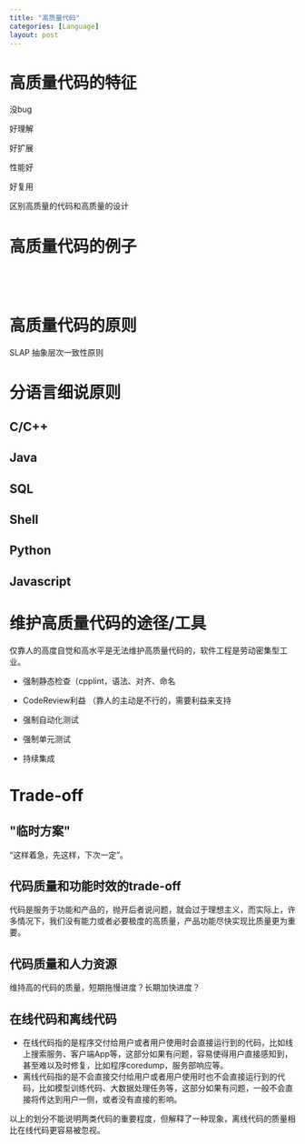 ```yaml
---
title: "高质量代码"
categories: [Language]
layout: post
---
```


# 高质量代码的特征

没bug

好理解

好扩展

性能好

好复用

区别高质量的代码和高质量的设计



# 高质量代码的例子

```cpp

```

```java

```

```python

```

```shell

```



# 高质量代码的原则

SLAP 抽象层次一致性原则



# 分语言细说原则

## C/C++

## Java

## SQL

## Shell

## Python

## Javascript




# 维护高质量代码的途径/工具

仅靠人的高度自觉和高水平是无法维护高质量代码的，软件工程是劳动密集型工业。

* 强制静态检查（cpplint，语法、对齐、命名

* CodeReview利益 （靠人的主动是不行的，需要利益来支持

* 强制自动化测试

* 强制单元测试

* 持续集成




# Trade-off

## "临时方案"

“这样着急，先这样，下次一定”。

## 代码质量和功能时效的trade-off

代码是服务于功能和产品的，抛开后者说问题，就会过于理想主义，而实际上，许多情况下，我们没有能力或者必要极度的高质量，产品功能尽快实现比质量更为重要。

## 代码质量和人力资源

维持高的代码的质量，短期拖慢进度？长期加快进度？

## 在线代码和离线代码

* 在线代码指的是程序交付给用户或者用户使用时会直接运行到的代码，比如线上搜索服务、客户端App等，这部分如果有问题，容易使得用户直接感知到，甚至难以及时修复，比如程序coredump，服务部响应等。
* 离线代码指的是不会直接交付给用户或者用户使用时也不会直接运行到的代码，比如模型训练代码、大数据处理任务等，这部分如果有问题，一般不会直接将传达到用户一侧，或者没有直接的影响。

以上的划分不能说明两类代码的重要程度，但解释了一种现象，离线代码的质量相比在线代码更容易被忽视。



